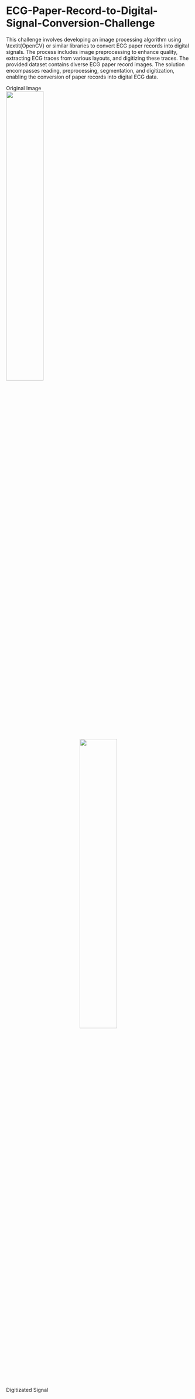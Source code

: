 # ECG-Paper-Record-to-Digital-Signal-Conversion-Challenge
This challenge involves developing an image processing algorithm using \textit{OpenCV} or similar libraries to convert ECG paper records into digital signals. The process includes image preprocessing to enhance quality, extracting ECG traces from various layouts, and digitizing these traces. The provided dataset contains diverse ECG paper record images. The solution encompasses reading, preprocessing, segmentation, and digitization, enabling the conversion of paper records into digital ECG data.

<p align="center">
  <figcaption>Original Image</figcaption>
  <img src="https://github.com/Rafaloga/ECG-Paper-Record-to-Digital-Signal-Conversion-Challenge/assets/99535533/78bf2091-9f46-40e9-9880-52d6378260fc" width="45%" />
</p>
<p align="center">
  <img src="https://github.com/Rafaloga/ECG-Paper-Record-to-Digital-Signal-Conversion-Challenge/assets/99535533/96d144a3-45b2-4575-9aee-b19011d5c660" width="45%" /> 
  <figcaption>Digitizated Signal</figcaption>
</p>
